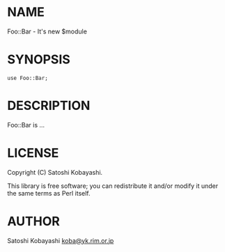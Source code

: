 # NAME

Foo::Bar - It's new $module

# SYNOPSIS

    use Foo::Bar;

# DESCRIPTION

Foo::Bar is ...

# LICENSE

Copyright (C) Satoshi Kobayashi.

This library is free software; you can redistribute it and/or modify
it under the same terms as Perl itself.

# AUTHOR

Satoshi Kobayashi <koba@yk.rim.or.jp>
